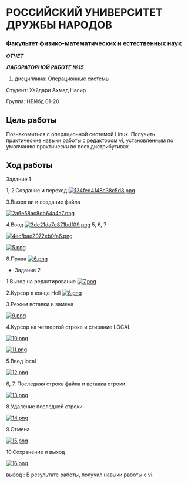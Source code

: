 # РОССИЙСКИЙ УНИВЕРСИТЕТ ДРУЖБЫ НАРОДОВ
### Факультет физико-математических и естественных наук

***ОТЧЕТ*** 

***ЛАБОРАТОРНОЙ РАБОТЕ №15***

1. дисциплина:	Операционные системы	
   
Студент: Хайдари Ахмад Насир                                 

Группа: НБИбд 01-20


## Цель работы

Познакомиться с операционной системой Linux. Получить практические навыки работы с редактором vi, установленным по умолчанию практически во всех дистрибутивах

## Ход работы

Задание 1

1, 2.Создание и переход
<a href="https://wampi.ru/image/RAw1X8Q"><img src="https://ic.wampi.ru/2021/09/12/134fed4148c38c5d8.png" alt="134fed4148c38c5d8.png" border="0"></a>

3.Вызов ви и создание файла

<a href="https://wampi.ru/image/RAw1Icc"><img src="https://ia.wampi.ru/2021/09/12/2a6e58ac8db64a4a7.png" alt="2a6e58ac8db64a4a7.png" border="0"></a>

4.Ввод
<a href="https://wampi.ru/image/RAw1ofZ"><img src="https://ic.wampi.ru/2021/09/12/3de21da7e871bdf09.png" alt="3de21da7e871bdf09.png" border="0"></a>
5, 6, 7

<a href="https://wampi.ru/image/RAw4dKy"><img src="https://ic.wampi.ru/2021/09/12/4ecfbae2072eb0fa6.png" alt="4ecfbae2072eb0fa6.png" border="0"></a>

<a href="https://wampi.ru/image/RAw45ik"><img src="https://ia.wampi.ru/2021/09/12/5.png" alt="5.png" border="0"></a>

8.Права
<a href="https://wampi.ru/image/RAw4RLt"><img src="https://ia.wampi.ru/2021/09/12/6.png" alt="6.png" border="0"></a>

* Задание 2

1.Вызов на редактирование
<a href="https://wampi.ru/image/RAw4bYE"><img src="https://ic.wampi.ru/2021/09/12/7.png" alt="7.png" border="0"></a>

2.Курсор в конце Hell
<a href="https://wampi.ru/image/RAw4GNP"><img src="https://ic.wampi.ru/2021/09/12/8.png" alt="8.png" border="0"></a>

3.Режим вставки и замена 

<a href="https://wampi.ru/image/RAw4imY"><img src="https://ic.wampi.ru/2021/09/12/9.png" alt="9.png" border="0"></a>

4.Курсор на четвертой строке и стирание LOCAL

<a href="https://wampi.ru/image/RAw4ZXf"><img src="https://ic.wampi.ru/2021/09/12/10.png" alt="10.png" border="0"></a>

<a href="https://wampi.ru/image/RAwTxnV"><img src="https://ic.wampi.ru/2021/09/12/11.png" alt="11.png" border="0"></a>

5.Ввод local 

<a href="https://wampi.ru/image/RAwTq9Y"><img src="https://ic.wampi.ru/2021/09/12/12.png" alt="12.png" border="0"></a>

6, 7. Последняя строка файла и вставка строки

<a href="https://wampi.ru/image/RAwTL7z"><img src="https://ic.wampi.ru/2021/09/12/13.png" alt="13.png" border="0"></a>

8.Удаление последней строки

<a href="https://wampi.ru/image/RAwfT6I"><img src="https://ia.wampi.ru/2021/09/12/14.png" alt="14.png" border="0"></a>

9.Отмена

<a href="https://wampi.ru/image/RAwfUow"><img src="https://ia.wampi.ru/2021/09/12/15.png" alt="15.png" border="0"></a>

10.Сохранение и выход 

<a href="https://wampi.ru/image/RAwfLCY"><img src="https://ic.wampi.ru/2021/09/12/16.png" alt="16.png" border="0"></a>

вывод : В результате работы, получил навыки работы с vi. 